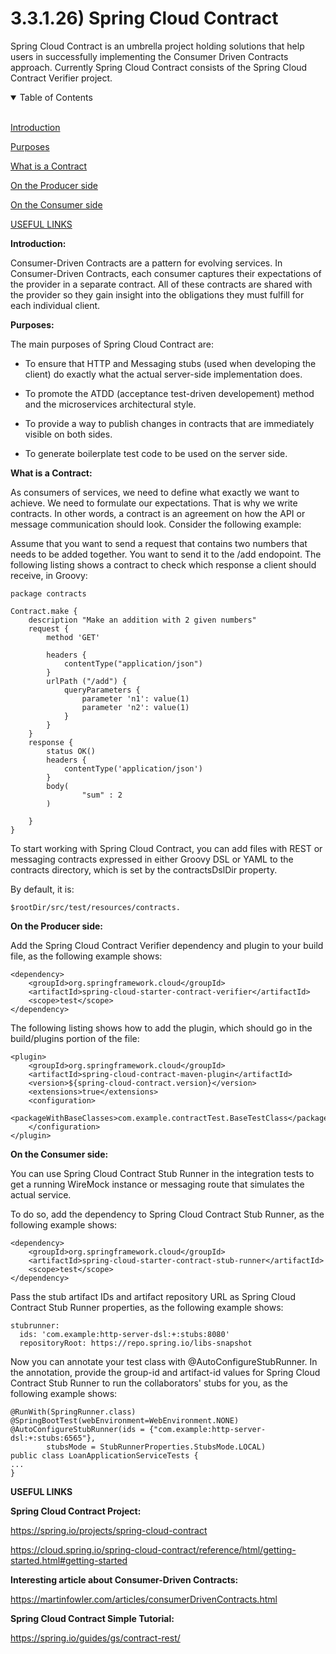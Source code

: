 # 3.3.1.26) Spring Cloud Contract

Spring Cloud Contract is an umbrella project holding solutions that help users in successfully implementing the Consumer Driven Contracts approach. Currently Spring Cloud Contract consists of the Spring Cloud Contract Verifier project.

<details open>
<summary>Table of Contents</summary>
<br>

[Introduction](#h1)

[Purposes](#h2)

[What is a Contract](h3)

[On the Producer side](h4)

[On the Consumer side](h5)

[USEFUL LINKS](#hx)

</details>

<a name="h1"/>

**Introduction:**

Consumer-Driven Contracts are a pattern for evolving services. In Consumer-Driven Contracts, each consumer captures their expectations of the provider in a separate contract. All of these contracts are shared with the provider so they gain insight into the obligations they must fulfill for each individual client.

<a name="h2"/>

**Purposes:**

The main purposes of Spring Cloud Contract are:

* To ensure that HTTP and Messaging stubs (used when developing the client) do exactly what the actual server-side implementation does.

* To promote the ATDD (acceptance test-driven developement) method and the microservices architectural style.

* To provide a way to publish changes in contracts that are immediately visible on both sides.

* To generate boilerplate test code to be used on the server side.

<a name="h3"/>

**What is a Contract:**

As consumers of services, we need to define what exactly we want to achieve. We need to formulate our expectations. That is why we write contracts. In other words, a contract is an agreement on how the API or message communication should look. Consider the following example:

Assume that you want to send a request that contains two numbers that needs to be added together. You want to send it to the /add endopoint. The following listing shows a contract to check which response a client should receive, in Groovy:

```
package contracts

Contract.make {
    description "Make an addition with 2 given numbers"
    request {
        method 'GET'

        headers {
            contentType("application/json")
        }
        urlPath ("/add") {
            queryParameters {
                parameter 'n1': value(1)
                parameter 'n2': value(1)
            }
        }
    }
    response {
        status OK()
        headers {
            contentType('application/json')
        }
        body(
                "sum" : 2
        )

    }
}
```

To start working with Spring Cloud Contract, you can add files with REST or messaging contracts expressed in either Groovy DSL or YAML to the contracts directory, which is set by the contractsDslDir property. 

By default, it is:
```
$rootDir/src/test/resources/contracts.
```

<a name="h4"/>

**On the Producer side:**

Add the Spring Cloud Contract Verifier dependency and plugin to your build file, as the following example shows:
```
<dependency>
    <groupId>org.springframework.cloud</groupId>
    <artifactId>spring-cloud-starter-contract-verifier</artifactId>
    <scope>test</scope>
</dependency>
```

The following listing shows how to add the plugin, which should go in the build/plugins portion of the file:
```
<plugin>
    <groupId>org.springframework.cloud</groupId>
    <artifactId>spring-cloud-contract-maven-plugin</artifactId>
    <version>${spring-cloud-contract.version}</version>
    <extensions>true</extensions>
    <configuration>
        <packageWithBaseClasses>com.example.contractTest.BaseTestClass</packageWithBaseClasses> 
    </configuration>
</plugin>
```

<a name="h5"/>

**On the Consumer side:**

You can use Spring Cloud Contract Stub Runner in the integration tests to get a running WireMock instance or messaging route that simulates the actual service.

To do so, add the dependency to Spring Cloud Contract Stub Runner, as the following example shows:
```
<dependency>
    <groupId>org.springframework.cloud</groupId>
    <artifactId>spring-cloud-starter-contract-stub-runner</artifactId>
    <scope>test</scope>
</dependency>
```

Pass the stub artifact IDs and artifact repository URL as Spring Cloud Contract Stub Runner properties, as the following example shows:
```
stubrunner:
  ids: 'com.example:http-server-dsl:+:stubs:8080'
  repositoryRoot: https://repo.spring.io/libs-snapshot
```

Now you can annotate your test class with @AutoConfigureStubRunner. In the annotation, provide the group-id and artifact-id values for Spring Cloud Contract Stub Runner to run the collaborators' stubs for you, as the following example shows:
```
@RunWith(SpringRunner.class)
@SpringBootTest(webEnvironment=WebEnvironment.NONE)
@AutoConfigureStubRunner(ids = {"com.example:http-server-dsl:+:stubs:6565"},
        stubsMode = StubRunnerProperties.StubsMode.LOCAL)
public class LoanApplicationServiceTests {
...
}
```

<a name="hx"/>

**USEFUL LINKS**

**Spring Cloud Contract Project:**

https://spring.io/projects/spring-cloud-contract

https://cloud.spring.io/spring-cloud-contract/reference/html/getting-started.html#getting-started

**Interesting article about Consumer-Driven Contracts:**

https://martinfowler.com/articles/consumerDrivenContracts.html

**Spring Cloud Contract Simple Tutorial:**

https://spring.io/guides/gs/contract-rest/
